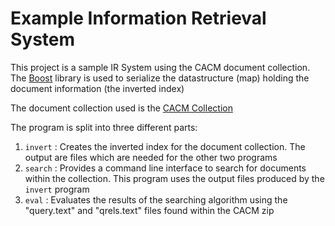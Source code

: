 # Example Information Retrieval System
This project is a sample IR System using the CACM document collection. The [Boost](https://www.boost.org/) library is used to serialize the datastructure (map) holding the document information (the inverted index)

The document collection used is the [CACM Collection](http://ir.dcs.gla.ac.uk/resources/test_collections/cacm/)

The program is split into three different parts:

1. ``invert`` : Creates the inverted index for the document collection. The output are files which are needed for the other two programs
2. ``search`` : Provides a command line interface to search for documents within the collection. This program uses the output files produced by the ``invert`` program
3. ``eval`` : Evaluates the results of the searching algorithm using the "query.text" and "qrels.text" files found within the CACM zip

